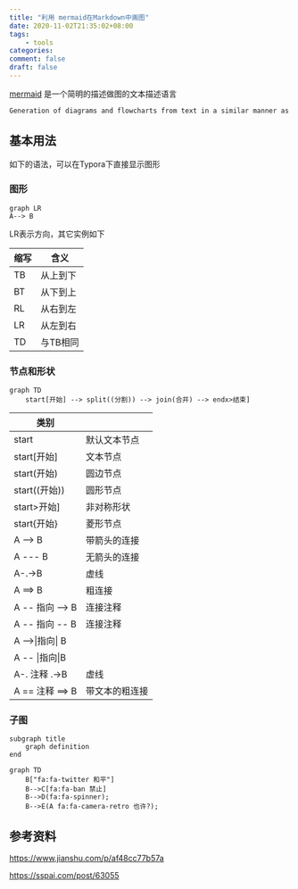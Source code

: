 ```yaml
---
title: "利用 mermaid在Markdown中画图"
date: 2020-11-02T21:35:02+08:00
tags:
    - tools
categories:
comment: false
draft: false
---
```


[mermaid](https://mermaidjs.github.io/) 是一个简明的描述做图的文本描述语言

```reStructuredText
Generation of diagrams and flowcharts from text in a similar manner as markdown
```



##  基本用法 ##

如下的语法，可以在Typora下直接显示图形

### 图形 ###

```mermaid
graph LR
A--> B
```

LR表示方向，其它实例如下

| 缩写 | 含义     |
| ---- | -------- |
| TB   | 从上到下 |
| BT   | 从下到上 |
| RL   | 从右到左 |
| LR   | 从左到右 |
| TD   | 与TB相同 |

### 节点和形状 ###

```mermaid
graph TD
	start[开始] --> split((分割)) --> join(合并) --> endx>结束]
```

| 类别             |                |
| ---------------- | -------------- |
| start            | 默认文本节点   |
| start[开始]      | 文本节点       |
| start(开始)      | 圆边节点       |
| start((开始))    | 圆形节点       |
| start>开始]      | 非对称形状     |
| start{开始}      | 菱形节点       |
| A --> B          | 带箭头的连接   |
| A --- B          | 无箭头的连接   |
| A-.->B           | 虚线           |
| A ==> B          | 粗连接         |
| A -- 指向 --> B  | 连接注释       |
| A -- 指向 -- B   | 连接注释       |
| A -->\|指向\| B  |                |
| A -- \|指向\|B   |                |
| A-. 注释 .->B    | 虚线           |
| A ==  注释 ==> B | 带文本的粗连接 |

### 子图 ###



```
subgraph title
    graph definition
end
```





```mermaid
graph TD
    B["fa:fa-twitter 和平"]
    B-->C[fa:fa-ban 禁止]
    B-->D(fa:fa-spinner);
    B-->E(A fa:fa-camera-retro 也许?);
```





## 参考资料 ##

https://www.jianshu.com/p/af48cc77b57a

https://sspai.com/post/63055
